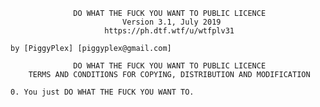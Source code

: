 
                  DO WHAT THE FUCK YOU WANT TO PUBLIC LICENCE
                             Version 3.1, July 2019
                         https://ph.dtf.wtf/u/wtfplv31

    by [PiggyPlex] [piggyplex@gmail.com]

                  DO WHAT THE FUCK YOU WANT TO PUBLIC LICENCE
        TERMS AND CONDITIONS FOR COPYING, DISTRIBUTION AND MODIFICATION

    0. You just DO WHAT THE FUCK YOU WANT TO.